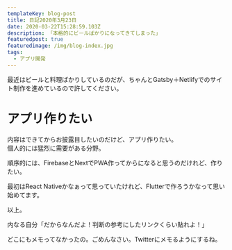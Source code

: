 ```yaml
---
templateKey: blog-post
title: 日記2020年3月23日
date: 2020-03-22T15:28:59.103Z
description: 「本格的にビールばかりになってきてしまった」
featuredpost: true
featuredimage: /img/blog-index.jpg
tags:
  - アプリ開発
---
```

最近はビールと料理ばかりしているのだが、ちゃんとGatsby＋Netlifyでのサイト制作を進めているので許してください。

# アプリ作りたい

内容はできてからお披露目したいのだけど、アプリ作りたい。  
個人的には猛烈に需要がある分野。

順序的には、FirebaseとNextでPWA作ってからになると思うのだけれど、作りたい。

最初はReact Nativeかなぁって思っていたけれど、Flutterで作ろうかなって思い始めてます。

以上。

内なる自分「だからなんだよ！判断の参考にしたリンクくらい貼れよ！」

どこにもメモってなかったの。ごめんなさい。Twitterにメモるようにするね。
